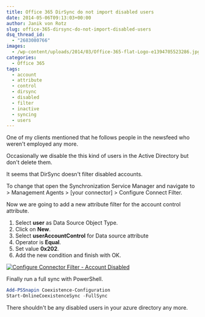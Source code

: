 ```yaml
---
title: Office 365 DirSync do not import disabled users
date: 2014-05-06T09:13:03+00:00
author: Janik von Rotz
slug: office-365-dirsync-do-not-import-disabled-users
dsq_thread_id:
  - "2683080766"
images:
  - /wp-content/uploads/2014/03/Office-365-flat-Logo-e1394705523286.jpg
categories:
  - Office 365
tags:
  - account
  - attribute
  - control
  - dirsync
  - disabled
  - filter
  - inactive
  - syncing
  - users
---
```

One of my clients mentioned that he follows people in the newsfeed who weren't employed any more.

Occasionally we disable the this kind of users in the Active Directory but don't delete them.

It seems that DirSync doesn't filter disabled accounts.
<!--more-->
To change that open the Synchronization Service Manager and navigate to > Management Agents > [your connector] > Configure Connect Filter.

Now we are going to add a new attribute filter for the account control attribute.

1. Select **user** as Data Source Object Type.
2. Click on **New**.
3. Select **userAccountControl** for Data source attribute
4. Operator is **Equal**.
5. Set value **0x202**.
6. Add the new condition and finish with OK.

[![Configure Connector Filter - Account Disabled](/wp-content/uploads/2014/05/Configure-Connector-Filter-Account-Disabled-1024x534.png)](/wp-content/uploads/2014/05/Configure-Connector-Filter-Account-Disabled.png)

Finally run a full sync with PowerShell.

```powershell
Add-PSSnapin Coexistence-Configuration
Start-OnlineCoexistenceSync -FullSync
```

There shouldn't be any disabled users in your azure directory any more.